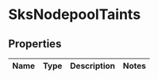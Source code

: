 # SksNodepoolTaints

## Properties
Name | Type | Description | Notes
------------ | ------------- | ------------- | -------------
